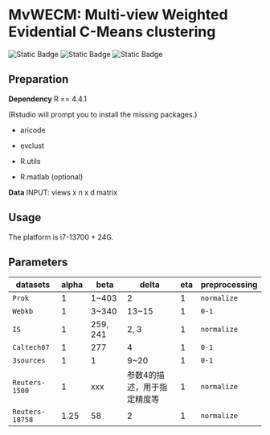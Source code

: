 # MvWECM: Multi-view Weighted Evidential C-Means clustering
![Static Badge](https://img.shields.io/badge/Multi%20view%20Clustering-green)
![Static Badge](https://img.shields.io/badge/R-blue)
![Static Badge](https://img.shields.io/badge/Pattern%20Recognition-orange)

## Preparation
**Dependency**
R == 4.4.1

(Rstudio will prompt you to install the missing packages.)

* aricode 

* evclust 

* R.utils

* R.matlab  (optional)

**Data**
INPUT: views x n x d matrix 

## Usage
The platform is i7-13700 + 24G.

## Parameters

| datasets         | alpha     | beta    | delta |  eta  | preprocessing  | 
| -------------- | -------- | ---------- | --------------------------- | ------| ------|
| `Prok`         | 1    | 1~403         | 2     | 1 |`normalize` |
| `Webkb`        | 1    | 3~340         | 13~15 | 1|`0-1` |
| `IS`           | 1    | 259, 241      | 2, 3  | 1 |`normalize` |
| `Caltech07`    | 1    | 277           | 4     | 1 |`0-1` |
| `3sources`     | 1    | 1             | 9~20 | 1 |`0-1`|
| `Reuters-1500` | 1    | xxx           | 参数4的描述，用于指定精度等 | 1 |`normalize` |
| `Reuters-18758`| 1.25 | 58            | 2 | 1 |`normalize` |
